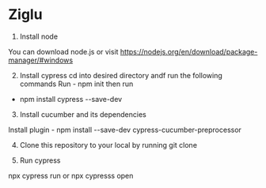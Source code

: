 # Ziglu
1. Install node 

You can download node.js or visit https://nodejs.org/en/download/package-manager/#windows 

2. Install cypress
cd into desired directory andf run the following commands 
Run - npm init then run
- npm install cypress --save-dev

3. Install cucumber and its dependencies

Install plugin - npm install --save-dev cypress-cucumber-preprocessor

4. Clone this repository to your local by running 
git clone <url of this repo>


4. Run cypress

npx cypress run or 
npx cypresss open
